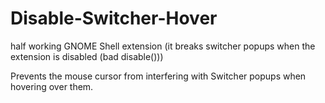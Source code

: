 # Disable-Switcher-Hover
half working GNOME Shell extension (it breaks switcher popups when the extension is disabled (bad disable()))

Prevents the mouse cursor from interfering with Switcher popups when hovering over them. 
